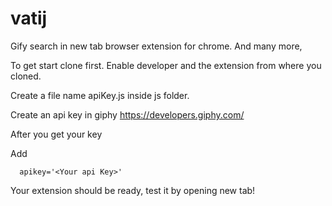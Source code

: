 # vatij
Gify search in new tab browser extension for  chrome.
And many more,

To get start clone first.
Enable developer and the extension from where you cloned.

Create a file name apiKey.js inside js folder.

Create an api key in giphy https://developers.giphy.com/

After you get your key 

Add 

      apikey='<Your api Key>'

Your extension should be ready, test it by opening new tab!